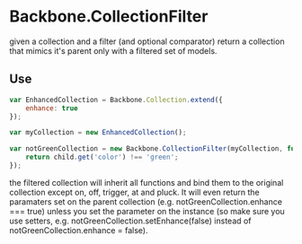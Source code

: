 # Backbone.CollectionFilter #

given a collection and a filter (and optional comparator) return a collection that mimics it's parent only with a filtered set of models.

## Use ##

```javascript
var EnhancedCollection = Backbone.Collection.extend({
	enhance: true
});

var myCollection = new EnhancedCollection();

var notGreenCollection = new Backbone.CollectionFilter(myCollection, function(child) {
	return child.get('color') !== 'green';
});
```

the filtered collection will inherit all functions and bind them to the original collection except on, off, trigger, at and pluck. It will even return the paramaters set on the parent collection (e.g. notGreenCollection.enhance === true) unless you set the parameter on the instance (so make sure you use setters, e.g. notGreenCollection.setEnhance(false) instead of notGreenCollection.enhance = false).
